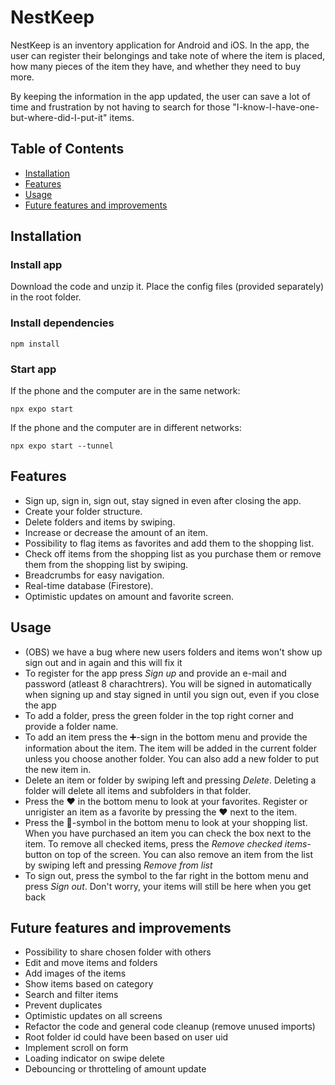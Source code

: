 # NestKeep
NestKeep is an inventory application for Android and iOS. In the app, the user can register their belongings and take note of where the item is placed, 
how many pieces of the item they have, and whether they need to buy more.

By keeping the information in the app updated, the user can save a lot of time and frustration by not having to search for those "I-know-I-have-one-but-where-did-I-put-it" items.

## Table of Contents
- [Installation](#installation)
- [Features](#features)
- [Usage](#usage)
- [Future features and improvements](#future-features-and-improvements)

## Installation

### Install app
Download the code and unzip it. Place the config files (provided separately) in the root folder.

### Install dependencies
```npm install```
### Start app
If the phone and the computer are in the same network:

```npx expo start```

If the phone and the computer are in different networks:

```npx expo start --tunnel```

## Features
- Sign up, sign in, sign out, stay signed in even after closing the app.
- Create your folder structure.
- Delete folders and items by swiping.
- Increase or decrease the amount of an item.
- Possibility to flag items as favorites and add them to the shopping list.
- Check off items from the shopping list as you purchase them or remove them from the shopping list by swiping.
- Breadcrumbs for easy navigation.
- Real-time database (Firestore).
- Optimistic updates on amount and favorite screen.

## Usage

- (OBS) we have a bug where new users folders and items won't show up sign out and in again and this will fix it
- To register for the app press *Sign up* and provide an e-mail and password (atleast 8 charachtrers). You will be signed in automatically when signing up and stay signed in until you sign out, even
  if you close the app
- To add a folder, press the green folder in the top right corner and provide a folder name.
- To add an item press the ➕-sign in the bottom menu and provide the information about the item. The item will be added in the current folder unless you choose another folder. You can also add a new folder
  to put the new item in.
- Delete an item or folder by swiping left and pressing *Delete*. Deleting a folder will delete all items and subfolders in that folder.
- Press the ❤️ in the bottom menu to look at your favorites. Register or unrigister an item as a favorite by pressing the ❤️ next to the item.
- Press the 📃-symbol in the bottom menu to look at your shopping list. When you have purchased an item you can check the box next to the item. To remove all checked items, press the *Remove checked items*-button
  on top of the screen. You can also remove an item from the list by swiping left and pressing *Remove from list*
- To sign out, press the symbol to the far right in the bottom menu and press *Sign out*. Don't worry, your items will still be here when you get back


## Future features and improvements

- Possibility to share chosen folder with others
- Edit and move items and folders
- Add images of the items
- Show items based on category
- Search and filter items
- Prevent duplicates
- Optimistic updates on all screens
- Refactor the code and general code cleanup (remove unused imports)
- Root folder id could have been based on user uid
- Implement scroll on form
- Loading indicator on swipe delete
- Debouncing or throtteling of amount update



